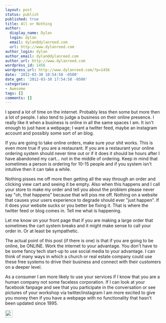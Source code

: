 ```yaml
---
layout: post
status: publish
published: true
title: All or Nothing
author:
  display_name: Dylan
  login: dylan
  email: dylan@dylanreed.com
  url: http://www.dylanreed.com
author_login: dylan
author_email: dylan@dylanreed.com
author_url: http://www.dylanreed.com
wordpress_id: 1456
wordpress_url: http://www.dylanreed.com/?p=1456
date: '2012-03-30 10:54:58 -0500'
date_gmt: '2012-03-30 17:54:58 -0500'
categories:
- Awesome
tags: []
comments: []
---
```

<p>I spend a lot of time on the internet. Probably less then some but more then a lot of people. I also tend to judge a business on their online&nbsp;presence. I really like it when a business is online in all the same spaces I am. It isn't enough to just have a webpage; I want a twitter feed, maybe an instagram account and possibly some sort of an blog.</p>
<p>If you are going to take online orders, make sure your shit works. This is even more true if you are a&nbsp;restaurant. If you are a restaurant your online ordering system should never time out or if it does it should be hours after I have abandoned my cart... not in the middle of ordering. Keep in mind that sometimes a person is ordering for 10-15 people and if you system isn't intuitive then it can take a while.</p>
<p>Nothing pisses me off more then getting all the way through an order and clicking view cart and seeing it be empty. Also when this happens and I call your store to make my order and tell you about the problem please never say "oh, that happens" because that will piss me off. Nothing on a website that causes your users experience to degrade should ever "just happen". If it does your website sucks or you better be fixing it. That is where the twitter feed or blog comes in. Tell me what is happening.</p>
<p>Let me know on your front page that if you are making a large order that sometimes the cart system breaks and it might make sense to call your order in. Or at least be sympathetic.</p>
<p>The actual point of this post (if there is one) is that if you are going to be online, be ONLINE. Work the internet to your advantage. You don't have to be some fancy tech start-up to use social media to your advantage. I can think of many ways in which a church or real estate company could use these free systems to drive their business and connect with their customers on a deeper level.</p>
<p>As a consumer I am more likely to use your services if I know that you are a human company not some faceless corporation. If I can look at your facebook fanpage and see that you participate in the conversation or see pictures of your workshop via twitter/instagram I am more excited to give you money then if you have a webpage with no functionality that hasn't been updated since 1995.</p>
<p><a href="http://www.dylanreed.com/wp-content/uploads/2012/03/Robot_Dance.gif"><img class="alignleft size-full wp-image-1449" title="Robot_Dance" src="http://www.dylanreed.com/wp-content/uploads/2012/03/Robot_Dance.gif" alt="" width="24" height="24" /></a></p>
